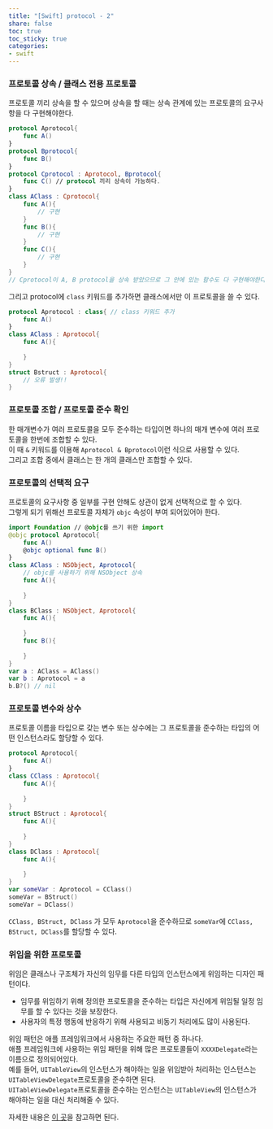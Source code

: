 ```yaml
---
title: "[Swift] protocol - 2"
share: false
toc: true
toc_sticky: true
categories:
- swift
---
```


### 프로토콜 상속 / 클래스 전용 프로토콜  
프로토콜 끼리 상속을 할 수 있으며 상속을 할 때는 상속 관계에 있는 프로토콜의 요구사항을 다 구현해야한다.  
```swift
protocol Aprotocol{
    func A()
}
protocol Bprotocol{
    func B()
}
protocol Cprotocol : Aprotocol, Bprotocol{
    func C() // protocol 끼리 상속이 가능하다.
}
class AClass : Cprotocol{
    func A(){
        // 구현
    }
    func B(){
        // 구현
    }
    func C(){
        // 구현
    }
}
// Cprotocol이 A, B protocol을 상속 받았으므로 그 안에 있는 함수도 다 구현해야한다.
```
그리고 protocol에 `class` 키워드를 추가하면 클래스에서만 이 프로토콜을 쓸 수 있다.  
```swift
protocol Aprotocol : class{ // class 키워드 추가
    func A()
}
class AClass : Aprotocol{
    func A(){
        
    }
}
struct Bstruct : Aprotocol{
    // 오류 발생!!
}
```
### 프로토콜 조합 / 프로토콜 준수 확인  
한 매개변수가 여러 프로토콜을 모두 준수하는 타입이면 하나의 매개 변수에 여러 프로토콜을 한번에 조합할 수 있다.  
이 때 `&` 키워드를 이용해 `Aprotocol & Bprotocol`이런 식으로 사용할 수 있다.  
그리고 조합 중에서 클래스는 한 개의 클래스만 조합할 수 있다.  
### 프로토콜의 선택적 요구  
프로토콜의 요구사항 중 일부를 구현 안해도 상관이 없게 선택적으로 할 수 있다.  
그렇게 되기 위해선 프로토콜 자체가 `objc` 속성이 부여 되어있어야 한다.  
```swift
import Foundation // @objc를 쓰기 위한 import
@objc protocol Aprotocol{
    func A()
    @objc optional func B()
}
class AClass : NSObject, Aprotocol{
    // objc를 사용하기 위해 NSObject 상속
    func A(){
        
    }
}
class BClass : NSObject, Aprotocol{
    func A(){
        
    }
    func B(){
        
    }
}
var a : AClass = AClass()
var b : Aprotocol = a
b.B?() // nil
```

### 프로토콜 변수와 상수  
프로토콜 이름을 타입으로 갖는 변수 또는 상수에는 그 프로토콜을 준수하는 타입의 어떤 인스턴스라도 할당할 수 있다.  
```swift
protocol Aprotocol{
    func A()
}
class CClass : Aprotocol{
    func A(){
        
    }
}
struct BStruct : Aprotocol{
    func A(){
        
    }
}
class DClass : Aprotocol{
    func A(){
        
    }
}
var someVar : Aprotocol = CClass()
someVar = BStruct()
someVar = DClass()  
```
`CClass, BStruct, DClass` 가 모두 `Aprotocol`을 준수하므로 `someVar`에 `CClass, BStruct, DClass`를 할당할 수 있다.  
### 위임을 위한 프로토콜
위임은 클래스나 구조체가 자신의 임무를 다른 타입의 인스턴스에게 위임하는 디자인 패턴이다.  
- 임무를 위임하기 위해 정의한 프로토콜을 준수하는 타입은 자신에게 위임될 일정 임무를 할 수 있다는 것을 보장한다.  
- 사용자의 특정 행동에 반응하기 위해 사용되고 비동기 처리에도 많이 사용된다.  

위임 패턴은 애플 프레임워크에서 사용하는 주요한 패턴 중 하나다.  
애플 프레임워크에 사용하는 위임 패턴을 위해 많은 프로토콜들이 `XXXXDelegate`라는 이름으로 정의되어있다.  
예를 들어, `UITableView`의 인스턴스가 해야하는 일을 위임받아 처리하는 인스턴스는 `UITableViewDelegate`프로토콜을 준수하면 된다.  
`UITableViewDelegate`프로토콜을 준수하는 인스턴스는 `UITableView`의 인스턴스가 해야하는 일을 대신 처리해줄 수 있다.  


자세한 내용은 [이 곳](https://medium.com/@jgj455/%EC%98%A4%EB%8A%98%EC%9D%98-swift-%EC%83%81%EC%8B%9D-protocol-f18c82571dad)을 참고하면 된다.
